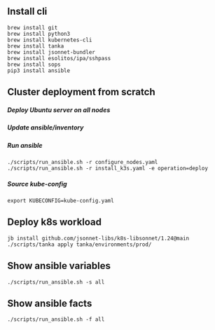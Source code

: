 ## Install cli
```
brew install git
brew install python3
brew install kubernetes-cli
brew install tanka
brew install jsonnet-bundler
brew install esolitos/ipa/sshpass
brew install sops
pip3 install ansible
```


## Cluster deployment from scratch

##### Deploy Ubuntu server on all nodes

##### Update ansible/inventory 

##### Run ansible
```
./scripts/run_ansible.sh -r configure_nodes.yaml
./scripts/run_ansible.sh -r install_k3s.yaml -e operation=deploy
```

##### Source kube-config
`export KUBECONFIG=kube-config.yaml`

## Deploy k8s workload
```
jb install github.com/jsonnet-libs/k8s-libsonnet/1.24@main
./scripts/tanka apply tanka/environments/prod/
```

## Show ansible variables
`./scripts/run_ansible.sh -s all`

## Show ansible facts
`./scripts/run_ansible.sh -f all`
